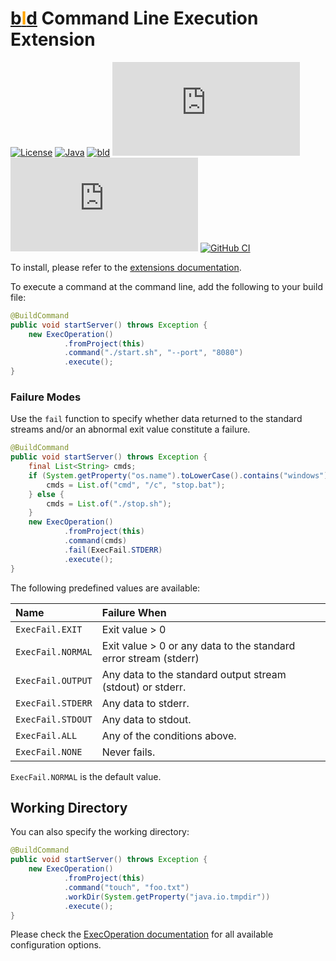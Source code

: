 # [b<span style="color:orange">l</span>d](https://rife2.com/bld) Command Line Execution Extension

[![License](https://img.shields.io/badge/license-Apache%20License%202.0-blue.svg)](https://opensource.org/licenses/Apache-2.0)
[![Java](https://img.shields.io/badge/java-17%2B-blue)](https://www.oracle.com/java/technologies/javase/jdk17-archive-downloads.html)
[![bld](https://img.shields.io/badge/1.9.0-FA9052?label=bld&labelColor=2392FF)](https://rife2.com/bld)
[![Release](https://flat.badgen.net/maven/v/metadata-url/repo.rife2.com/releases/com/uwyn/rife2/bld-exec/maven-metadata.xml?color=blue)](https://repo.rife2.com/#/releases/com/uwyn/rife2/bld-exec)
[![Snapshot](https://flat.badgen.net/maven/v/metadata-url/repo.rife2.com/snapshots/com/uwyn/rife2/bld-exec/maven-metadata.xml?label=snapshot)](https://repo.rife2.com/#/snapshots/com/uwyn/rife2/bld-exec)
[![GitHub CI](https://github.com/rife2/bld-exec/actions/workflows/bld.yml/badge.svg)](https://github.com/rife2/bld-exec/actions/workflows/bld.yml)

To install, please refer to the [extensions documentation](https://github.com/rife2/bld/wiki/Extensions).

To execute a command at the command line, add the following to your build file:

```java
@BuildCommand
public void startServer() throws Exception {
    new ExecOperation()
            .fromProject(this)
            .command("./start.sh", "--port", "8080")
            .execute();
}
```

### Failure Modes

Use the `fail` function to specify whether data returned to the standard streams and/or an abnormal exit value
constitute a failure.

```java
@BuildCommand
public void startServer() throws Exception {
    final List<String> cmds;
    if (System.getProperty("os.name").toLowerCase().contains("windows")) {
        cmds = List.of("cmd", "/c", "stop.bat");
    } else {
        cmds = List.of("./stop.sh");
    }
    new ExecOperation()
            .fromProject(this)
            .command(cmds)
            .fail(ExecFail.STDERR)
            .execute();
}
```

The following predefined values are available:

| Name              | Failure When                                                     |
|:------------------|:-----------------------------------------------------------------|
| `ExecFail.EXIT`   | Exit value > 0                                                   |
| `ExecFail.NORMAL` | Exit value > 0 or any data to the standard error stream (stderr) |
| `ExecFail.OUTPUT` | Any data to the standard output stream (stdout) or stderr.       |
| `ExecFail.STDERR` | Any data to stderr.                                              |
| `ExecFail.STDOUT` | Any data to stdout.                                              |
| `ExecFail.ALL`    | Any of the conditions above.                                     |
| `ExecFail.NONE`   | Never fails.                                                     |

`ExecFail.NORMAL` is the default value.

## Working Directory

You can also specify the working directory:

```java
@BuildCommand
public void startServer() throws Exception {
    new ExecOperation()
            .fromProject(this)
            .command("touch", "foo.txt")
            .workDir(System.getProperty("java.io.tmpdir"))
            .execute();
}
```

Please check the [ExecOperation documentation](https://rife2.github.io/bld-exec/rife/bld/extension/ExecOperation.html#method-summary) for all available configuration options.
